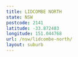 ```yaml
---
title: LIDCOMBE NORTH
state: NSW
postcode: 2141
latitude: -33.872483
longitude: 151.044768
url: /nsw/lidcombe-north/
layout: suburb
---
```

